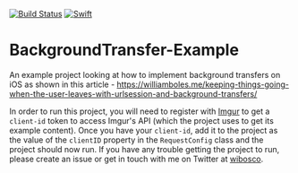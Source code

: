 [![Build Status](https://travis-ci.org/wibosco/DownloadStack-Example.svg)](https://travis-ci.org/wibosco/BackgroundTransfer-Example)
<a href="https://swift.org"><img src="https://img.shields.io/badge/Swift-4.0-orange.svg?style=flat" alt="Swift" /></a>

# BackgroundTransfer-Example
An example project looking at how to implement background transfers on iOS as shown in this article - https://williamboles.me/keeping-things-going-when-the-user-leaves-with-urlsession-and-background-transfers/

In order to run this project, you will need to register with [Imgur](https://api.imgur.com/oauth2/addclient) to get a `client-id` token to access Imgur's API (which the project uses to get its example content). Once you have your `client-id`, add it to the project as the value of the `clientID` property in the `RequestConfig` class and the project should now run. If you have any trouble getting the project to run, please create an issue or get in touch with me on Twitter at [wibosco](https://twitter.com/wibosco).
